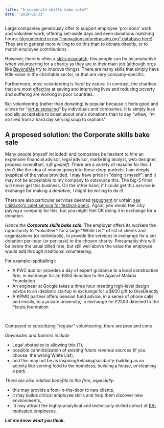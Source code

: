 ```yaml
---
title: "A corporate skills bake sale?"
date: "2019-01-31"
---
```


Large companies generously offer to support employee 'pro-bono' work and volunteer work, offering set-aside days and even donations matching hours; ([documented in my "innovationsinfundraising.org" database here](http://innovationsinfundraising.org/doku.php?id=iifwiki:employee_giving_schemes)).  They are in general more willing to do this than to donate directly, or to match employee contributions.

However, there is often a [skills mismatch](https://www.ft.com/content/23ca4cf6-2b03-11e5-acfb-cbd2e1c81cca); few people can be as productive when volunteering for a charity as they are in their main job (although orgs like [BeyondMe](https://beyondme.org/) try to improve things). There are many skills that simply have little value in the charitable sector, or that are very company-specific.

Furthermore, most volunteering is _local_ by nature. In contrast, the charities that are most [effective](https://www.givewell.org/) at saving and improving lives and reducing poverty and suffering are working in poor countries.

But volunteering (rather than donating) is popular because it feels good and allows for "[virtue signaling](http://dp3021)" by individuals and companies. It is simply less socially acceptable to boast about one's donations than to say "whew, I'm so tired from a hard day serving soup to orphans".

## A proposed solution: the Corporate skills bake sale

Many people (myself included) and companies be hesitant to hire an expensive financial advisor, legal advisor, marketing analyst, web designer, process consultant, _luft gesheft_. There are a variety of reasons for this. I don't like the idea of money going into these deep pockets, I am deeply skeptical of the value provided, I may have pride in "doing it myself", and it may not be acceptable to my company to outsource this. The big-5 firms will never get this business. On the other hand, if I could get this service in exchange for making a _donation_, I might be willing to do it!

There are also particular services deemed [repugnant](https://www.aeaweb.org/articles?id=10.1257/jep.21.3.37) or unfair; [see child.org's valet service for festival-goers](https://child.org/what-we-do). Again, you would feel icky paying a company for this, but you might feel OK doing it in exchange for a donation.

_Hence the **Corporate skills bake sale:**_ The employer offers its workers the opportunity to "volunteer" for a large "White List" of list of clients and organizations (or individuals), to provide the services in exchange for a set donation per-hour (or per-task) to the chosen charity. Presumably this will be below the usual billed rate, but still well above the value the employee would add through traditional volunteering.

For example (spitballing):

- A PWC auditor provides a day of expert guidance to a local construction firm, in exchange for an £800 donation to the Against Malaria Foundation
- An engineer at Google takes a three hour meeting high-level design advice to an idealistic startup in exchange for a $600 gift to GiveDirectly
- A KPMG partner offers pension fund advice, in a series of phone calls and emails, to a private university, in exchange for £2500 directed to the Fistula foundation

 

Compared to subsidizing "regular" volunteering, there are pros and cons

_Downsides and barriers include_

- Legal obstacles to allowing this (?),
- possible cannibalization of existing future revenue sources (if you choose  the wrong White List),
- and this may not be as inspiring/relaxing/solidarity-building as an activity like serving food to the homeless, building a house, or cleaning a park.

_There are also relative benefits to the firm, especially:_

- this may provide a foot-in-the-door to new clients,
- it may builds critical employee skills and help them discover new environments,
-  it may attract the highly-analytical and technically skilled cohort of [EA-motivated employees](http://eaworkplaceactivism.org/).

_**Let me know what you think.**_
